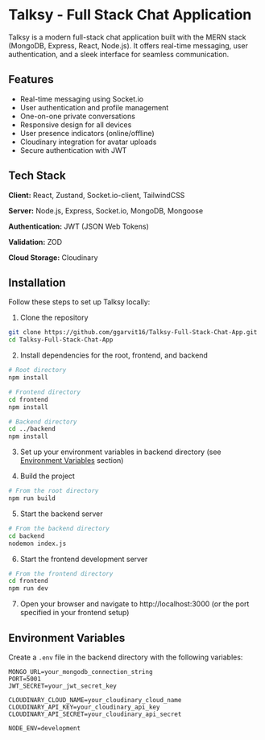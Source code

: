 # Talksy - Full Stack Chat Application

Talksy is a modern full-stack chat application built with the MERN stack (MongoDB, Express, React, Node.js). It offers real-time messaging, user authentication, and a sleek interface for seamless communication.

## Features

- Real-time messaging using Socket.io
- User authentication and profile management
- One-on-one private conversations
- Responsive design for all devices
- User presence indicators (online/offline)
- Cloudinary integration for avatar uploads
- Secure authentication with JWT


## Tech Stack

**Client:** React, Zustand, Socket.io-client, TailwindCSS

**Server:** Node.js, Express, Socket.io, MongoDB, Mongoose

**Authentication:** JWT (JSON Web Tokens)

**Validation:** ZOD 

**Cloud Storage:** Cloudinary

## Installation

Follow these steps to set up Talksy locally:

1. Clone the repository
```bash
git clone https://github.com/ggarvit16/Talksy-Full-Stack-Chat-App.git
cd Talksy-Full-Stack-Chat-App
```

2. Install dependencies for the root, frontend, and backend
```bash
# Root directory
npm install

# Frontend directory
cd frontend
npm install

# Backend directory
cd ../backend
npm install
```

3. Set up your environment variables in backend directory (see [Environment Variables](#environment-variables) section)

4. Build the project
```bash
# From the root directory
npm run build
```

5. Start the backend server
```bash
# From the backend directory
cd backend
nodemon index.js
```

6. Start the frontend development server
```bash
# From the frontend directory
cd frontend
npm run dev
```

7. Open your browser and navigate to http://localhost:3000 (or the port specified in your frontend setup)

## Environment Variables

Create a `.env` file in the backend directory with the following variables:

```
MONGO_URL=your_mongodb_connection_string
PORT=5001
JWT_SECRET=your_jwt_secret_key

CLOUDINARY_CLOUD_NAME=your_cloudinary_cloud_name
CLOUDINARY_API_KEY=your_cloudinary_api_key
CLOUDINARY_API_SECRET=your_cloudinary_api_secret

NODE_ENV=development
```
